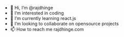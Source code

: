 - 👋 Hi, I’m @rajdhinge
- 👀 I’m interested in coding
- 🌱 I’m currently learning react.js 
- 💞️ I’m looking to collaborate on opensource projects
- 📫 How to reach me rajdhinge.com

<!---
rajkumardhinge/rajkumardhinge is a ✨ special ✨ repository because its `README.md` (this file) appears on your GitHub profile.
You can click the Preview link to take a look at your changes.
--->
